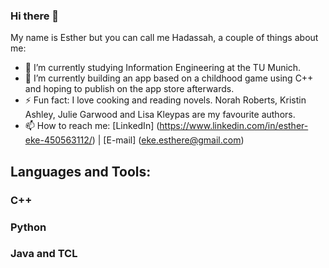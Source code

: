 ### Hi there 👋
My name is Esther but you can call me Hadassah, a couple of things about me:

<!--
**hadassahekee/hadassahekee** is a ✨ _special_ ✨ repository because its `README.md` (this file) appears on your GitHub profile.

Here are some ideas to get you started:


- 🌱 I’m currently learning ...
- 👯 I’m looking to collaborate on ...
- 🤔 I’m looking for help with ...
- 💬 Ask me about ...
- 📫 How to reach me: ...
- 😄 Pronouns: ...
- ⚡ Fun fact: ..
-->

- 🔭 I’m currently studying Information Engineering at the TU Munich.
- 🌱 I’m currently building an app based on a childhood game using C++ and hoping to publish on the app store afterwards.
- ⚡ Fun fact: I love cooking and reading novels. Norah Roberts, Kristin Ashley, Julie Garwood and Lisa Kleypas are my favourite authors.
- 📫 How to reach me: [LinkedIn] (https://www.linkedin.com/in/esther-eke-450563112/) | [E-mail] (eke.esthere@gmail.com)

## Languages and Tools:
### C++
### Python
### Java and TCL

